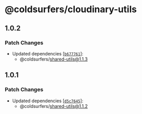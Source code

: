 # @coldsurfers/cloudinary-utils

## 1.0.2

### Patch Changes

- Updated dependencies [[`b677761`](https://github.com/coldsurfers/surfers-root/commit/b67776103d8e893fbf4f5aa9a1a78ea0daf74b59)]:
  - @coldsurfers/shared-utils@1.1.3

## 1.0.1

### Patch Changes

- Updated dependencies [[`d5c7645`](https://github.com/coldsurfers/surfers-root/commit/d5c7645d71ae509ebfe1dfcbe90ee600cbbc57b0)]:
  - @coldsurfers/shared-utils@1.1.2
